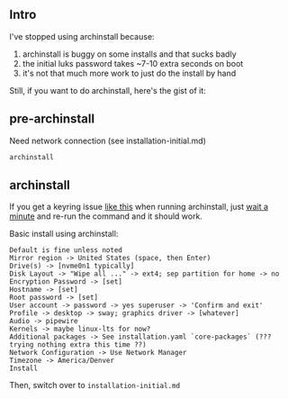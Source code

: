 ## Intro

I've stopped using archinstall because:

1. archinstall is buggy on some installs and that sucks badly
2. the initial luks password takes ~7-10 extra seconds on boot
3. it's not that much more work to just do the install by hand

Still, if you want to do archinstall, here's the gist of it:

## pre-archinstall

Need network connection (see installation-initial.md)

```bash
archinstall
```

## archinstall

If you get a keyring issue [like this](https://github.com/archlinux/archinstall/issues/1389) when running archinstall, just [wait a minute](https://github.com/archlinux/archinstall/issues/1389#issuecomment-1235597526) and re-run the command and it should work.

Basic install using archinstall:

```script
Default is fine unless noted
Mirror region -> United States (space, then Enter)
Drive(s) -> [nvme0n1 typically]
Disk Layout -> "Wipe all ..." -> ext4; sep partition for home -> no
Encryption Password -> [set]
Hostname -> [set]
Root password -> [set]
User account -> password -> yes superuser -> 'Confirm and exit'
Profile -> desktop -> sway; graphics driver -> [whatever]
Audio -> pipewire
Kernels -> maybe linux-lts for now?
Additional packages -> See installation.yaml `core-packages` (??? trying nothing extra this time ??)
Network Configuration -> Use Network Manager
Timezone -> America/Denver
Install
```

Then, switch over to `installation-initial.md`

